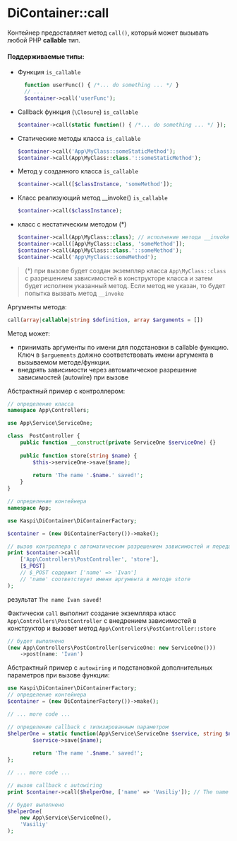 # DiContainer::call

Контейнер предоставляет метод `call()`, который может вызывать любой PHP **callable** тип.

#### Поддерживаемые типы:
- Функция `is_callable`
  ```php
    function userFunc() { /*... do something ... */ }
    // ...
    $container->call('userFunc');
  ```
- Callback функция (`\Closure`) `is_callable`
    ```php
    $container->call(static function() { /*... do something ... */ });
    ```
- Статические методы класса `is_callable`
  ```php
  $container->call('App\MyClass::someStaticMethod');
  $container->call(App\MyClass::class.'::someStaticMethod');
  ```
- Метод у созданного класса `is_callable`
  ```php
  $container->call([$classInstance, 'someMethod']);
  ```
- Класс реализующий метод __invoke() `is_callable`
  ```php
  $container->call($classInstance);
  ```
- класс с нестатическим методом (*)
  ```php
  $container->call(App\MyClass::class); // исполнение метода __invoke
  $container->call([App\MyClass::class, 'someMethod']);
  $container->call(App\MyClass::class.'::someMethod');
  $container->call('App\MyClass::someMethod');
  ```

> (*) при вызове будет создан экземпляр класса `App\MyClass::class` с разрешением
> зависимостей в конструкторе класса и затем будет исполнен указанный метод. Если метод
> не указан, то будет попытка вызвать метод `__invoke` 


Аргументы метода:
```php
call(array|callable|string $definition, array $arguments = [])
```

Метод может:
- принимать аргументы по имени для подстановки в callable функцию. Ключ в `$arguements` должно соответствовать имени аргумента в вызываемом методе/функции.
- внедрять зависимости через автоматическое разрешение зависимостей (autowire) при вызове

Абстрактный пример с контроллером:
```php
// определение класса
namespace App\Controllers;

use App\Service\ServiceOne;

class  PostController {
    public function __construct(private ServiceOne $serviceOne) {}
    
    public function store(string $name) {
        $this->serviceOne->save($name);
        
        return 'The name '.$name.' saved!';
    }
}
```

```php
// определение контейнера
namespace App;

use Kaspi\DiContainer\DiContainerFactory;

$container = (new DiContainerFactory())->make();
```
```php
// вызов контроллера с автоматическим разрешением зависимостей и передачей аргументов
print $container->call(
    ['App\Controllers\PostController', 'store'],
    [$_POST]
    // $_POST содержит ['name' => 'Ivan']
    // 'name' соответствует имени аргумента в методе store
);
```
результат
`The name Ivan saved!`

Фактически `call` выполнит создание экземпляра класс `App\Controllers\PostController` с внедрением зависимостей в конструктор
и вызовет метод `App\Controllers\PostController::store`

```php
// будет выполнено
(new App\Controllers\PostController(serviceOne: new ServiceOne()))
    ->post(name: 'Ivan')
```

Абстрактный пример с `autowiring` и подстановкой дополнительных параметров при вызове функции:

```php
use Kaspi\DiContainer\DiContainerFactory;
// определение контейнера
$container = (new DiContainerFactory())->make();

// ... more code ...

// определение callback с типизированным параметром
$helperOne = static function(App\Service\ServiceOne $service, string $name) {
        $service->save($name);
        
        return 'The name '.$name.' saved!';
};

// ... more code ...

// вызов callback с autowiring
print $container->call($helperOne, ['name' => 'Vasiliy']); // The name Vasiliy saved! 
```


```php
// будет выполнено
$helperOne(
    new App\Service\ServiceOne(),
    'Vasiliy'
);
```
